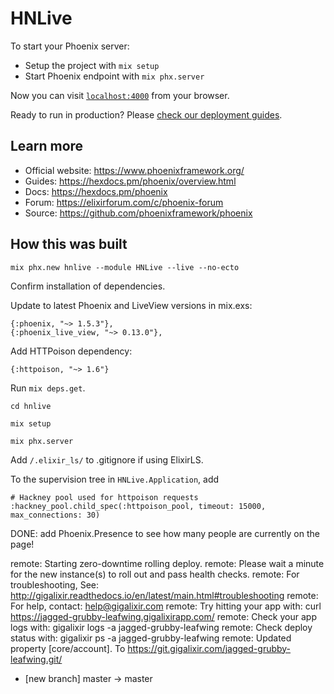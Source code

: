 # HNLive

To start your Phoenix server:

  * Setup the project with `mix setup`
  * Start Phoenix endpoint with `mix phx.server`

Now you can visit [`localhost:4000`](http://localhost:4000) from your browser.

Ready to run in production? Please [check our deployment guides](https://hexdocs.pm/phoenix/deployment.html).

## Learn more

  * Official website: https://www.phoenixframework.org/
  * Guides: https://hexdocs.pm/phoenix/overview.html
  * Docs: https://hexdocs.pm/phoenix
  * Forum: https://elixirforum.com/c/phoenix-forum
  * Source: https://github.com/phoenixframework/phoenix

## How this was built

`mix phx.new hnlive --module HNLive --live --no-ecto`

Confirm installation of dependencies.

Update to latest Phoenix and LiveView versions in mix.exs:

``` 
{:phoenix, "~> 1.5.3"},
{:phoenix_live_view, "~> 0.13.0"},
```

Add HTTPoison dependency:

`{:httpoison, "~> 1.6"}`

Run `mix deps.get`.

`cd hnlive`

`mix setup`

`mix phx.server`

Add `/.elixir_ls/` to .gitignore if using ElixirLS.

To the supervision tree in `HNLive.Application`, add 

```
# Hackney pool used for httpoison requests
:hackney_pool.child_spec(:httpoison_pool, timeout: 15000, max_connections: 30)
```

DONE: add Phoenix.Presence to see how many people are currently on the page!

remote: Starting zero-downtime rolling deploy.
remote: Please wait a minute for the new instance(s) to roll out and pass health checks.
remote: For troubleshooting, See:      http://gigalixir.readthedocs.io/en/latest/main.html#troubleshooting
remote: For help, contact:             help@gigalixir.com
remote: Try hitting your app with:     curl https://jagged-grubby-leafwing.gigalixirapp.com/
remote: Check your app logs with:      gigalixir logs -a jagged-grubby-leafwing
remote: Check deploy status with:      gigalixir ps -a jagged-grubby-leafwing
remote: Updated property [core/account].
To https://git.gigalixir.com/jagged-grubby-leafwing.git/
 * [new branch]      master -> master